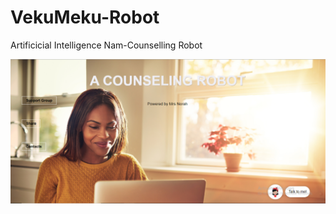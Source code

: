 # VekuMeku-Robot
Artificicial Intelligence Nam-Counselling Robot 


![Alt text](screenshoots/main.PNG)
